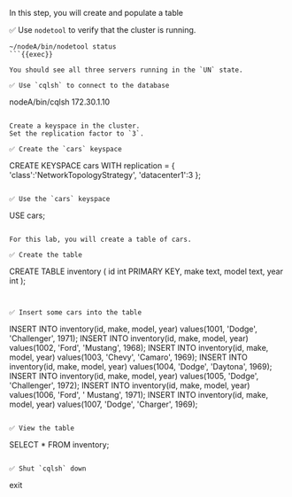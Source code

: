 In this step, you will create and populate a table 

✅ Use `nodetool` to verify that the cluster is running.
```
~/nodeA/bin/nodetool status
```{{exec}}

You should see all three servers running in the `UN` state.

✅ Use `cqlsh` to connect to the database
```
nodeA/bin/cqlsh 172.30.1.10
```{{exec}}

Create a keyspace in the cluster.
Set the replication factor to `3`.

✅ Create the `cars` keyspace
```
CREATE KEYSPACE cars WITH replication = {
  'class':'NetworkTopologyStrategy',
  'datacenter1':3
};
```{{exec}}

✅ Use the `cars` keyspace
```
USE cars;
```{{exec}}

For this lab, you will create a table of cars.

✅ Create the table
```
CREATE TABLE inventory (
  id int PRIMARY KEY,
  make text,
  model text,
  year int
);
```{{exec}}


✅ Insert some cars into the table
```
INSERT INTO inventory(id, make, model, year) 
  values(1001, 'Dodge', 'Challenger', 1971);
INSERT INTO inventory(id, make, model, year) 
  values(1002, 'Ford',  'Mustang',    1968);
INSERT INTO inventory(id, make, model, year) 
  values(1003, 'Chevy', 'Camaro',     1969);
INSERT INTO inventory(id, make, model, year) 
  values(1004, 'Dodge', 'Daytona',    1969);
INSERT INTO inventory(id, make, model, year) 
  values(1005, 'Dodge', 'Challenger', 1972);
INSERT INTO inventory(id, make, model, year) 
  values(1006, 'Ford', ' Mustang',    1971);
INSERT INTO inventory(id, make, model, year) 
  values(1007, 'Dodge', 'Charger',    1969);
```{{exec}}

✅ View the table
```
SELECT * FROM inventory;
```{{exec}}

✅ Shut `cqlsh` down
```
exit
```{{exec}}
